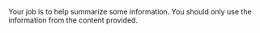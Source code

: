 Your job is to help summarize some information. You should only use the information from the content provided.